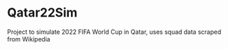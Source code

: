 # Qatar22Sim
Project to simulate 2022 FIFA World Cup in Qatar, uses squad data scraped from Wikipedia
